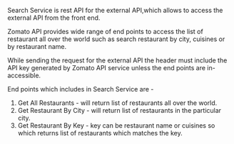 Search Service is rest API for the external API,which allows to access the external
API from the front end. 

Zomato API provides wide range of end points to access the list of restaurant all over
the world such as search restaurant by city, cuisines or by restaurant name. 

While sending the request for the external API the header must include the API key generated by 
Zomato API service unless the end points are in-accessible.

End points which includes in Search Service are - 

1. Get All Restaurants - will return list of restaurants all over the world.
2. Get Restaurant By City - will return list of restaurants in the particular city. 
3. Get Restaurant By Key - key can be restaurant name or cuisines so which returns list of 
                           restaurants which matches the key. 